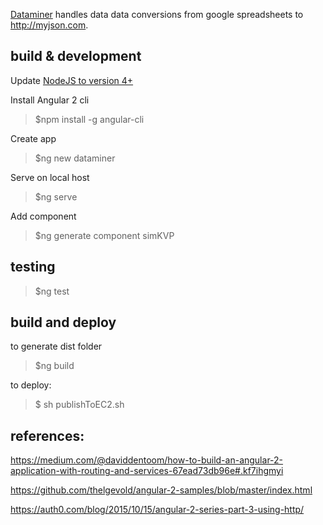 [Dataminer](https://github.com/col42dev/dataminer) handles data data conversions from google spreadsheets to http://myjson.com.


## build & development

Update [NodeJS to version 4+](https://nodejs.org/en/download/)

Install Angular 2 cli
> $npm install -g angular-cli

Create app
> $ng new dataminer

Serve on local host 
> $ng serve

Add component
> $ng generate component simKVP


## testing

> $ng test

## build and deploy

to generate dist folder
> $ng build

to deploy:
>$ sh publishToEC2.sh

## references:

https://medium.com/@daviddentoom/how-to-build-an-angular-2-application-with-routing-and-services-67ead73db96e#.kf7ihgmyi

https://github.com/thelgevold/angular-2-samples/blob/master/index.html

https://auth0.com/blog/2015/10/15/angular-2-series-part-3-using-http/
